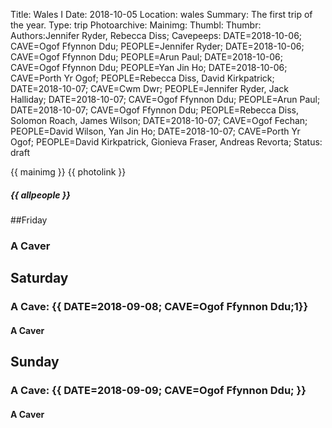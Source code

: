 Title: Wales I
Date: 2018-10-05
Location: wales
Summary: The first trip of the year.
Type: trip
Photoarchive:
Mainimg:
Thumbl:
Thumbr:
Authors:Jennifer Ryder, Rebecca Diss;
Cavepeeps: DATE=2018-10-06; CAVE=Ogof Ffynnon Ddu; PEOPLE=Jennifer Ryder;
           DATE=2018-10-06; CAVE=Ogof Ffynnon Ddu; PEOPLE=Arun Paul;
           DATE=2018-10-06; CAVE=Ogof Ffynnon Ddu; PEOPLE=Yan Jin Ho;
           DATE=2018-10-06; CAVE=Porth Yr Ogof; PEOPLE=Rebecca Diss, David Kirkpatrick;
           DATE=2018-10-07; CAVE=Cwm Dwr; PEOPLE=Jennifer Ryder, Jack Halliday;
           DATE=2018-10-07; CAVE=Ogof Ffynnon Ddu; PEOPLE=Arun Paul;
           DATE=2018-10-07; CAVE=Ogof Ffynnon Ddu; PEOPLE=Rebecca Diss, Solomon Roach, James Wilson;
           DATE=2018-10-07; CAVE=Ogof Fechan; PEOPLE=David Wilson, Yan Jin Ho;
           DATE=2018-10-07; CAVE=Porth Yr Ogof; PEOPLE=David Kirkpatrick, Gionieva Fraser, Andreas Revorta;
Status: draft

{{ mainimg }}
{{ photolink }}
##### {{ allpeople }}

##Friday

### A Caver

## Saturday

### A Cave: {{ DATE=2018-09-08; CAVE=Ogof Ffynnon Ddu;1}}

#### A Caver

## Sunday

### A Cave: {{ DATE=2018-09-09; CAVE=Ogof Ffynnon Ddu; }}

#### A Caver

